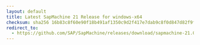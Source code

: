 ```yaml
---
layout: default
title: Latest SapMachine 21 Release for windows-x64
checksum: sha256 16b83c8f60e90f18b491af1350c9d2f417e7dab9c8f0d847d82f9f6d8c4fd7b2
redirect_to:
  - https://github.com/SAP/SapMachine/releases/download/sapmachine-21.0.1/sapmachine-jre-21.0.1_windows-x64_bin.zip
---
```

